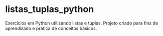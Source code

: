 # listas_tuplas_python
Exercícios em Python utilizando listas e tuplas. Projeto criado para fins de aprendizado e prática de conceitos básicos.
